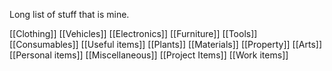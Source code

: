 Long list of stuff that is mine.

[[Clothing]]
[[Vehicles]]
[[Electronics]]
[[Furniture]]
[[Tools]]
[[Consumables]]
[[Useful items]]
[[Plants]]
[[Materials]]
[[Property]]
[[Arts]]
[[Personal items]]
[[Miscellaneous]]
[[Project Items]]
[[Work items]]
